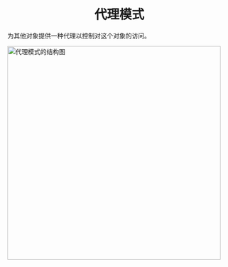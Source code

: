 <h1 align="center">
    代理模式
</h1>

为其他对象提供一种代理以控制对这个对象的访问。

<img src="https://refactoringguru.cn/images/patterns/diagrams/proxy/structure-2x.png" alt="代理模式的结构图" width="480">